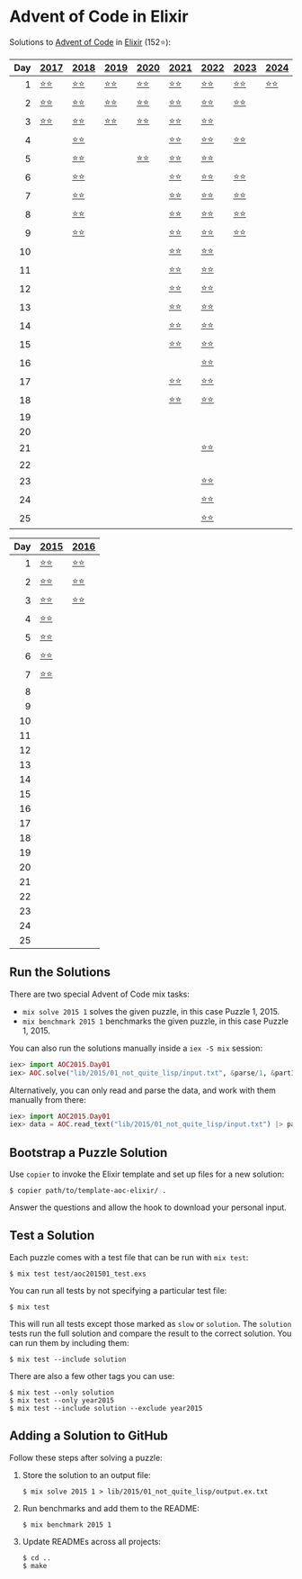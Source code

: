 # Advent of Code in Elixir

Solutions to [Advent of Code](https://adventofcode.com/) in [Elixir](https://elixir-lang.org/) (152⭐):

|   Day | [2017](lib/2017)                        | [2018](lib/2018)                                | [2019](lib/2019)                                       | [2020](lib/2020)                        | [2021](lib/2021)                            | [2022](lib/2022)                            | [2023](lib/2023)                       | [2024](lib/2024)                       |
|------:|:----------------------------------------|:------------------------------------------------|:-------------------------------------------------------|:----------------------------------------|:--------------------------------------------|:--------------------------------------------|:---------------------------------------|:---------------------------------------|
|     1 | [⭐⭐](lib/2017/01_inverse_captcha)     | [⭐⭐](lib/2018/01_chronal_calibration)         | [⭐⭐](lib/2019/01_the_tyranny_of_the_rocket_equation) | [⭐⭐](lib/2020/01_report_repair)       | [⭐⭐](lib/2021/01_sonar_sweep)             | [⭐⭐](lib/2022/01_calorie_counting)        | [⭐⭐](lib/2023/01_trebuchet)          | [⭐⭐](lib/2024/01_historian_hysteria) |
|     2 | [⭐⭐](lib/2017/02_corruption_checksum) | [⭐⭐](lib/2018/02_inventory_management_system) | [⭐⭐](lib/2019/02_1202_program_alarm)                 | [⭐⭐](lib/2020/02_password_philosophy) | [⭐⭐](lib/2021/02_dive)                    | [⭐⭐](lib/2022/02_rock_paper_scissors)     | [⭐⭐](lib/2023/02_cube_conundrum)     |                                        |
|     3 | [⭐⭐](lib/2017/03_spiral_memory)       | [⭐⭐](lib/2018/03_no_matter_how_you_slice_it)  | [⭐⭐](lib/2019/03_crossed_wires)                      | [⭐⭐](lib/2020/03_toboggan_trajectory) | [⭐⭐](lib/2021/03_binary_diagnostic)       | [⭐⭐](lib/2022/03_rucksack_reorganization) |                                        |                                        |
|     4 |                                         | [⭐⭐](lib/2018/04_repose_record)               |                                                        |                                         | [⭐⭐](lib/2021/04_giant_squid)             | [⭐⭐](lib/2022/04_camp_cleanup)            | [⭐⭐](lib/2023/04_scratchcards)       |                                        |
|     5 |                                         | [⭐⭐](lib/2018/05_alchemical_reduction)        |                                                        | [⭐⭐](lib/2020/05_binary_boarding)     | [⭐⭐](lib/2021/05_hydrothermal_venture)    | [⭐⭐](lib/2022/05_supply_stacks)           |                                        |                                        |
|     6 |                                         | [⭐⭐](lib/2018/06_chronal_coordinates)         |                                                        |                                         | [⭐⭐](lib/2021/06_lanternfish)             | [⭐⭐](lib/2022/06_tuning_trouble)          | [⭐⭐](lib/2023/06_wait_for_it)        |                                        |
|     7 |                                         | [⭐⭐](lib/2018/07_the_sum_of_its_parts)        |                                                        |                                         | [⭐⭐](lib/2021/07_the_treachery_of_whales) | [⭐⭐](lib/2022/07_no_space_left_on_device) | [⭐⭐](lib/2023/07_camel_cards)        |                                        |
|     8 |                                         | [⭐⭐](lib/2018/08_memory_maneuver)             |                                                        |                                         | [⭐⭐](lib/2021/08_seven_segment_search)    | [⭐⭐](lib/2022/08_treetop_tree_house)      | [⭐⭐](lib/2023/08_haunted_wasteland)  |                                        |
|     9 |                                         | [⭐⭐](lib/2018/09_marble_mania)                |                                                        |                                         | [⭐⭐](lib/2021/09_smoke_basin)             | [⭐⭐](lib/2022/09_rope_bridge)             | [⭐⭐](lib/2023/09_mirage_maintenance) |                                        |
|    10 |                                         |                                                 |                                                        |                                         | [⭐⭐](lib/2021/10_syntax_scoring)          | [⭐⭐](lib/2022/10_cathode-ray_tube)        |                                        |                                        |
|    11 |                                         |                                                 |                                                        |                                         | [⭐⭐](lib/2021/11_dumbo_octopus)           | [⭐⭐](lib/2022/11_monkey_in_the_middle)    |                                        |                                        |
|    12 |                                         |                                                 |                                                        |                                         | [⭐⭐](lib/2021/12_passage_pathing)         | [⭐⭐](lib/2022/12_hill_climbing_algorithm) |                                        |                                        |
|    13 |                                         |                                                 |                                                        |                                         | [⭐⭐](lib/2021/13_transparent_origami)     | [⭐⭐](lib/2022/13_distress_signal)         |                                        |                                        |
|    14 |                                         |                                                 |                                                        |                                         | [⭐⭐](lib/2021/14_extended_polymerization) | [⭐⭐](lib/2022/14_regolith_reservoir)      |                                        |                                        |
|    15 |                                         |                                                 |                                                        |                                         | [⭐⭐](lib/2021/15_chiton)                  | [⭐⭐](lib/2022/15_beacon_exclusion_zone)   |                                        |                                        |
|    16 |                                         |                                                 |                                                        |                                         |                                             | [⭐⭐](lib/2022/16_proboscidea_volcanium)   |                                        |                                        |
|    17 |                                         |                                                 |                                                        |                                         | [⭐⭐](lib/2021/17_trick_shot)              | [⭐⭐](lib/2022/17_pyroclastic_flow)        |                                        |                                        |
|    18 |                                         |                                                 |                                                        |                                         | [⭐⭐](lib/2021/18_snailfish)               | [⭐⭐](lib/2022/18_boiling_boulders)        |                                        |                                        |
|    19 |                                         |                                                 |                                                        |                                         |                                             |                                             |                                        |                                        |
|    20 |                                         |                                                 |                                                        |                                         |                                             |                                             |                                        |                                        |
|    21 |                                         |                                                 |                                                        |                                         |                                             | [⭐⭐](lib/2022/21_monkey_math)             |                                        |                                        |
|    22 |                                         |                                                 |                                                        |                                         |                                             |                                             |                                        |                                        |
|    23 |                                         |                                                 |                                                        |                                         |                                             | [⭐⭐](lib/2022/23_unstable_diffusion)      |                                        |                                        |
|    24 |                                         |                                                 |                                                        |                                         |                                             | [⭐⭐](lib/2022/24_blizzard_basin)          |                                        |                                        |
|    25 |                                         |                                                 |                                                        |                                         |                                             | [⭐⭐](lib/2022/25_full_of_hot_air)         |                                        |                                        |

|   Day | [2015](lib/2015)                                           | [2016](lib/2016)                             |
|------:|:-----------------------------------------------------------|:---------------------------------------------|
|     1 | [⭐⭐](lib/2015/01_not_quite_lisp)                         | [⭐⭐](lib/2016/01_no_time_for_a_taxicab)    |
|     2 | [⭐⭐](lib/2015/02_i_was_told_there_would_be_no_math)      | [⭐⭐](lib/2016/02_bathroom_security)        |
|     3 | [⭐⭐](lib/2015/03_perfectly_spherical_houses_in_a_vacuum) | [⭐⭐](lib/2016/03_squares_with_three_sides) |
|     4 | [⭐⭐](lib/2015/04_the_ideal_stocking_stuffer)             |                                              |
|     5 | [⭐⭐](lib/2015/05_doesnt_he_have_intern-elves_for_this)   |                                              |
|     6 | [⭐⭐](lib/2015/06_probably_a_fire_hazard)                 |                                              |
|     7 | [⭐⭐](lib/2015/07_some_assembly_required)                 |                                              |
|     8 |                                                            |                                              |
|     9 |                                                            |                                              |
|    10 |                                                            |                                              |
|    11 |                                                            |                                              |
|    12 |                                                            |                                              |
|    13 |                                                            |                                              |
|    14 |                                                            |                                              |
|    15 |                                                            |                                              |
|    16 |                                                            |                                              |
|    17 |                                                            |                                              |
|    18 |                                                            |                                              |
|    19 |                                                            |                                              |
|    20 |                                                            |                                              |
|    21 |                                                            |                                              |
|    22 |                                                            |                                              |
|    23 |                                                            |                                              |
|    24 |                                                            |                                              |
|    25 |                                                            |                                              |

## Run the Solutions

There are two special Advent of Code mix tasks:

- `mix solve 2015 1` solves the given puzzle, in this case Puzzle 1, 2015.
- `mix benchmark 2015 1` benchmarks the given puzzle, in this case Puzzle 1, 2015.

You can also run the solutions manually inside a `iex -S mix` session:

```elixir
iex> import AOC2015.Day01
iex> AOC.solve("lib/2015/01_not_quite_lisp/input.txt", &parse/1, &part1/1, &part2/1)
```

Alternatively, you can only read and parse the data, and work with them manually from there:

```elixir
iex> import AOC2015.Day01
iex> data = AOC.read_text("lib/2015/01_not_quite_lisp/input.txt") |> parse()
```

## Bootstrap a Puzzle Solution

Use `copier` to invoke the Elixir template and set up files for a new solution:

```console
$ copier path/to/template-aoc-elixir/ .
```

Answer the questions and allow the hook to download your personal input.


## Test a Solution

Each puzzle comes with a test file that can be run with `mix test`:

```console
$ mix test test/aoc201501_test.exs
```

You can run all tests by not specifying a particular test file:

```console
$ mix test
```

This will run all tests except those marked as `slow` or `solution`. The
`solution` tests run the full solution and compare the result to the correct
solution. You can run them by including them:

```console
$ mix test --include solution
```

There are also a few other tags you can use:

```console
$ mix test --only solution
$ mix test --only year2015
$ mix test --include solution --exclude year2015
```


## Adding a Solution to GitHub

Follow these steps after solving a puzzle:

1. Store the solution to an output file:

    ```console
    $ mix solve 2015 1 > lib/2015/01_not_quite_lisp/output.ex.txt
    ```

2. Run benchmarks and add them to the README:

    ```console
    $ mix benchmark 2015 1
    ```

3. Update READMEs across all projects:

    ```console
    $ cd ..
    $ make
    ```
